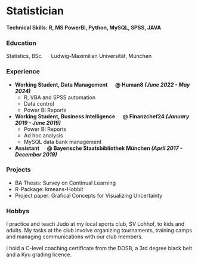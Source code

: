 # Statistician

**Technical Skills: R, MS PowerBI, Python, MySQL, SPSS, JAVA**

### Education
Statistics, BSc. &emsp; Ludwig-Maximilian Universität, München

### Experience
- **Working Student, Data Management &emsp; @ Human8 *(June 2022 - May 2024)***
  - R, VBA and SPSS automation
  - Data control
  - Power BI Reports
- **Working Student, Business Intelligence &emsp; @ Finanzchef24 *(January 2019 - June 2019)***
  - Power BI Reports
  - Ad hoc analysis
  - MySQL data bank management
- **Assistant &emsp; @ Bayerische Staatsbibliothek München *(April 2017 - December 2019)***

### Projects
- BA Thesis: Survey on Continual Learning
- R-Package: kmeans-Hobbit
- Project paper: Grafical Concepts for Visualizing Uncertainty

### Hobbys
I practice and teach Judo at my local sports club, SV Lohhof, to kids and adults.
My tasks at the club involve organizing tournaments, training camps and managing communications with our club members.

I hold a C-level coaching certificate from the DOSB, a 3rd degree black belt and a Kyu grading licence.
